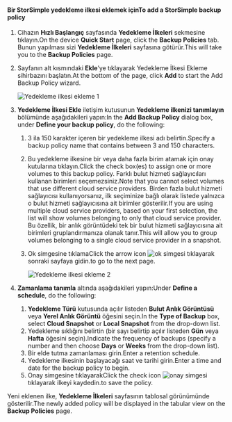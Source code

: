 <!--author=v-sharos last changed: 11/06/15-->

#### <a name="to-add-a-storsimple-backup-policy"></a><span data-ttu-id="d3acc-101">Bir StorSimple yedekleme ilkesi eklemek için</span><span class="sxs-lookup"><span data-stu-id="d3acc-101">To add a StorSimple backup policy</span></span>
1. <span data-ttu-id="d3acc-102">Cihazın **Hızlı Başlangıç** sayfasında **Yedekleme İlkeleri** sekmesine tıklayın.</span><span class="sxs-lookup"><span data-stu-id="d3acc-102">On the device **Quick Start** page, click the **Backup Policies** tab.</span></span> <span data-ttu-id="d3acc-103">Bunun yapılması sizi **Yedekleme İlkeleri** sayfasına götürür.</span><span class="sxs-lookup"><span data-stu-id="d3acc-103">This will take you to the **Backup Policies** page.</span></span>
2. <span data-ttu-id="d3acc-104">Sayfanın alt kısmındaki **Ekle**’ye tıklayarak Yedekleme İlkesi Ekleme sihirbazını başlatın.</span><span class="sxs-lookup"><span data-stu-id="d3acc-104">At the bottom of the page, click **Add** to start the Add Backup Policy wizard.</span></span>
   
    ![Yedekleme ilkesi ekleme 1](./media/storsimple-add-backup-policy-u2/AddBackupPolicy1.png)
3. <span data-ttu-id="d3acc-106">**Yedekleme İlkesi Ekle** iletişim kutusunun **Yedekleme ilkenizi tanımlayın** bölümünde aşağıdakileri yapın:</span><span class="sxs-lookup"><span data-stu-id="d3acc-106">In the **Add Backup Policy** dialog box, under **Define your backup policy**, do the following:</span></span>
   
   1. <span data-ttu-id="d3acc-107">3 ila 150 karakter içeren bir yedekleme ilkesi adı belirtin.</span><span class="sxs-lookup"><span data-stu-id="d3acc-107">Specify a backup policy name that contains between 3 and 150 characters.</span></span>
   2. <span data-ttu-id="d3acc-108">Bu yedekleme ilkesine bir veya daha fazla birim atamak için onay kutularına tıklayın.</span><span class="sxs-lookup"><span data-stu-id="d3acc-108">Click the check box(es) to assign one or more volumes to this backup policy.</span></span> <span data-ttu-id="d3acc-109">Farklı bulut hizmeti sağlayıcıları kullanan birimleri seçemezsiniz.</span><span class="sxs-lookup"><span data-stu-id="d3acc-109">Note that you cannot select volumes that use different cloud service providers.</span></span> <span data-ttu-id="d3acc-110">Birden fazla bulut hizmeti sağlayıcısı kullanıyorsanız, ilk seçiminize bağlı olarak listede yalnızca o bulut hizmeti sağlayıcısına ait birimler gösterilir.</span><span class="sxs-lookup"><span data-stu-id="d3acc-110">If you are using multiple cloud service providers, based on your first selection, the list will show volumes belonging to only that cloud service provider.</span></span> <span data-ttu-id="d3acc-111">Bu özellik, bir anlık görüntüdeki tek bir bulut hizmeti sağlayıcısına ait birimleri gruplandırmanıza olanak tanır.</span><span class="sxs-lookup"><span data-stu-id="d3acc-111">This will allow you to group volumes belonging to a single cloud service provider in a snapshot.</span></span>
   3. <span data-ttu-id="d3acc-112">Ok simgesine tıklama</span><span class="sxs-lookup"><span data-stu-id="d3acc-112">Click the arrow icon</span></span> ![ok simgesi](./media/storsimple-add-backup-policy-u2/HCS_ArrowIcon-include.png) <span data-ttu-id="d3acc-114">tıklayarak sonraki sayfaya gidin.</span><span class="sxs-lookup"><span data-stu-id="d3acc-114">to go to the next page.</span></span>
      
      ![Yedekleme ilkesi ekleme 2](./media/storsimple-add-backup-policy-u2/AddBackupPolicy2.png)
4. <span data-ttu-id="d3acc-116">**Zamanlama tanımla** altında aşağıdakileri yapın:</span><span class="sxs-lookup"><span data-stu-id="d3acc-116">Under **Define a schedule**, do the following:</span></span>
   
   1. <span data-ttu-id="d3acc-117">**Yedekleme Türü** kutusunda açılır listeden **Bulut Anlık Görüntüsü** veya **Yerel Anlık Görüntü** öğesini seçin.</span><span class="sxs-lookup"><span data-stu-id="d3acc-117">In the **Type of Backup** box, select **Cloud Snapshot** or **Local Snapshot** from the drop-down list.</span></span>
   2. <span data-ttu-id="d3acc-118">Yedekleme sıklığını belirtin (bir sayı belirtip açılır listeden **Gün** veya **Hafta** öğesini seçin).</span><span class="sxs-lookup"><span data-stu-id="d3acc-118">Indicate the frequency of backups (specify a number and then choose **Days** or **Weeks** from the drop-down list).</span></span>
   3. <span data-ttu-id="d3acc-119">Bir elde tutma zamanlaması girin.</span><span class="sxs-lookup"><span data-stu-id="d3acc-119">Enter a retention schedule.</span></span>
   4. <span data-ttu-id="d3acc-120">Yedekleme ilkesinin başlayacağı saat ve tarihi girin.</span><span class="sxs-lookup"><span data-stu-id="d3acc-120">Enter a time and date for the backup policy to begin.</span></span>  
   5. <span data-ttu-id="d3acc-121">Onay simgesine tıklayarak</span><span class="sxs-lookup"><span data-stu-id="d3acc-121">Click the check icon</span></span> ![onay simgesi](./media/storsimple-add-backup-policy-u2/HCS_CheckIcon-include.png) <span data-ttu-id="d3acc-123">tıklayarak ilkeyi kaydedin.</span><span class="sxs-lookup"><span data-stu-id="d3acc-123">to save the policy.</span></span>

<span data-ttu-id="d3acc-124">Yeni eklenen ilke, **Yedekleme İlkeleri** sayfasının tablosal görünümünde gösterilir.</span><span class="sxs-lookup"><span data-stu-id="d3acc-124">The newly added policy will be displayed in the tabular view on the **Backup Policies** page.</span></span>


